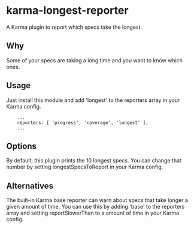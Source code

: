 # karma-longest-reporter
A Karma plugin to report which specs take the longest.

## Why
Some of your specs are taking a long time and you want to know which ones.

## Usage
Just install this module and add 'longest' to the reporters array in your Karma config.
```
    ...
    reporters: [ 'progress', 'coverage', 'longest' ],
    ...
```

## Options
By default, this plugin prints the 10 longest specs. You can change that number by setting longestSpecsToReport in your Karma config.

## Alternatives
The built-in Karma base reporter can warn about specs that take longer a given amount of time. You can use this by adding 'base' to the reporters array and setting reportSlowerThan to a amount of time in your Karma config.
